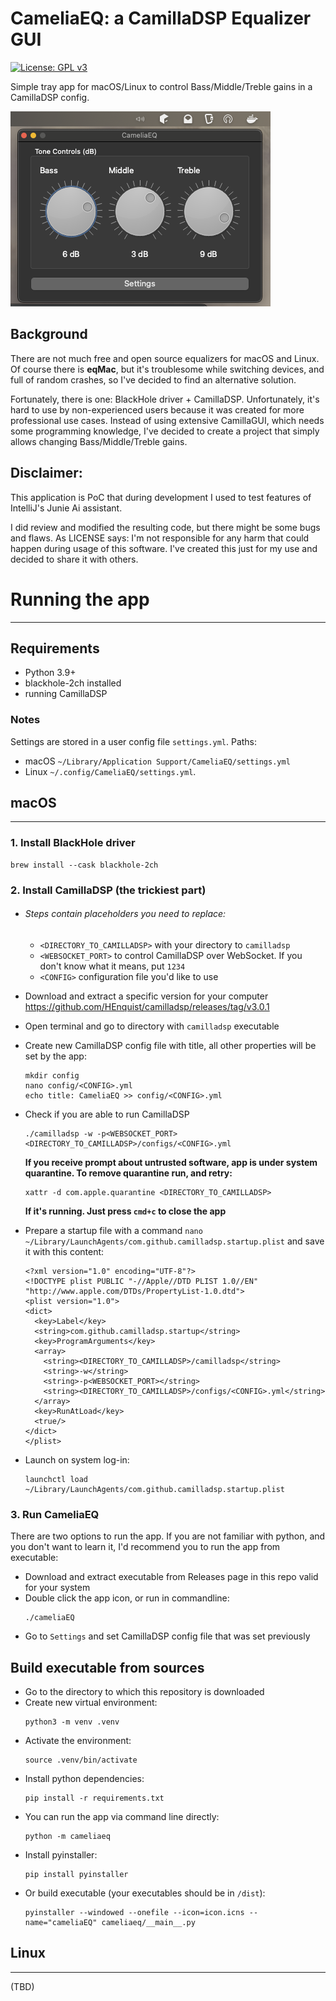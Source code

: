 # CameliaEQ: a CamillaDSP Equalizer GUI 
[![License: GPL v3](https://img.shields.io/badge/License-GPL_v3-blue.svg)](https://www.gnu.org/licenses/gpl-3.0)

Simple tray app for macOS/Linux to control Bass/Middle/Treble gains in a CamillaDSP config.

![Scrshot](eqalizer.png)

## Background
There are not much free and open source equalizers for macOS and Linux. Of course there is
__eqMac__, but it's troublesome while switching devices, and full of random crashes, so I've decided 
to find an alternative solution.

Fortunately, there is one: BlackHole driver + CamillaDSP. Unfortunately, it's hard to use
by non-experienced users because it was created for more professional use cases.
Instead of using extensive CamillaGUI, which needs some programming knowledge, I've decided
to create a project that simply allows changing Bass/Middle/Treble gains.

## Disclaimer:
This application is PoC that during development I used to test features of IntelliJ's 
Junie Ai assistant. 

I did review and modified the resulting code, but there might be some bugs and flaws. 
As LICENSE says: I'm not responsible for any harm that could happen during usage of
this software. I've created this just for my use and decided to share it with others.


# Running the app
___
## Requirements
- Python 3.9+
- blackhole-2ch installed
- running CamillaDSP

### Notes
Settings are stored in a user config file `settings.yml`. Paths:
- macOS `~/Library/Application Support/CameliaEQ/settings.yml`
- Linux `~/.config/CameliaEQ/settings.yml`.


## macOS
___

### 1. Install BlackHole driver
```commandline
brew install --cask blackhole-2ch
```

### 2. Install CamillaDSP (the trickiest part)

- ###### Steps contain placeholders you need to replace:
  - `<DIRECTORY_TO_CAMILLADSP>` with your directory to `camilladsp`
  - `<WEBSOCKET_PORT>` to control CamillaDSP over WebSocket. If you don't know what it means, put `1234`
  - `<CONFIG>` configuration file you'd like to use


- Download and extract a specific version for your computer https://github.com/HEnquist/camilladsp/releases/tag/v3.0.1
- Open terminal and go to directory with `camilladsp` executable
- Create new CamillaDSP config file with title, all other properties will be set by the app:
  ```
  mkdir config
  nano config/<CONFIG>.yml
  echo title: CameliaEQ >> config/<CONFIG>.yml
  ```
- Check if you are able to run CamillaDSP 
  ```
  ./camilladsp -w -p<WEBSOCKET_PORT> <DIRECTORY_TO_CAMILLADSP>/configs/<CONFIG>.yml
  ```
  
  __If you receive prompt about untrusted software, app is under system quarantine. To remove quarantine run, and retry:__ 
  ```
  xattr -d com.apple.quarantine <DIRECTORY_TO_CAMILLADSP> 
  ```

  __If it's running. Just press `cmd+c` to close the app__
- Prepare a startup file with a command `nano ~/Library/LaunchAgents/com.github.camilladsp.startup.plist` 
  and save it with this content:
  ```
  <?xml version="1.0" encoding="UTF-8"?>
  <!DOCTYPE plist PUBLIC "-//Apple//DTD PLIST 1.0//EN" "http://www.apple.com/DTDs/PropertyList-1.0.dtd">
  <plist version="1.0">
  <dict>
    <key>Label</key>
    <string>com.github.camilladsp.startup</string>
    <key>ProgramArguments</key>
    <array>
      <string><DIRECTORY_TO_CAMILLADSP>/camilladsp</string>
      <string>-w</string>
      <string>-p<WEBSOCKET_PORT></string>
      <string><DIRECTORY_TO_CAMILLADSP>/configs/<CONFIG>.yml</string>
    </array>
    <key>RunAtLoad</key>
    <true/>
  </dict>
  </plist>
  ```
- Launch on system log-in:
  ```commandline
  launchctl load ~/Library/LaunchAgents/com.github.camilladsp.startup.plist
  ```

### 3. Run CameliaEQ
There are two options to run the app. If you are not familiar with python, and you don't want to learn it, 
I'd recommend you to run the app from executable:

- Download and extract executable from Releases page in this repo valid for your system
- Double click the app icon, or run in commandline:
  ```commandline
  ./cameliaEQ
  ```
- Go to `Settings` and set CamillaDSP config file that was set previously

## Build executable from sources
   - Go to the directory to which this repository is downloaded
   - Create new virtual environment:
     ```commandline
     python3 -m venv .venv
     ```
   - Activate the environment:
     ```commandline
     source .venv/bin/activate
     ```
   - Install python dependencies:
     ```commandline
     pip install -r requirements.txt
     ```
   - You can run the app via command line directly:
     ```commandline
     python -m cameliaeq
     ```
   - Install pyinstaller:
     ```commandline
     pip install pyinstaller
     ```
   - Or build executable (your executables should be in `/dist`):
     ```commandline
     pyinstaller --windowed --onefile --icon=icon.icns --name="cameliaEQ" cameliaeq/__main__.py
     ```

## Linux
___
(TBD)